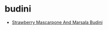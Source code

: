 # budini

 * [Strawberry Mascarpone And Marsala Budini](index/s/strawberry-mascarpone-and-marsala-budini-107890.json)
